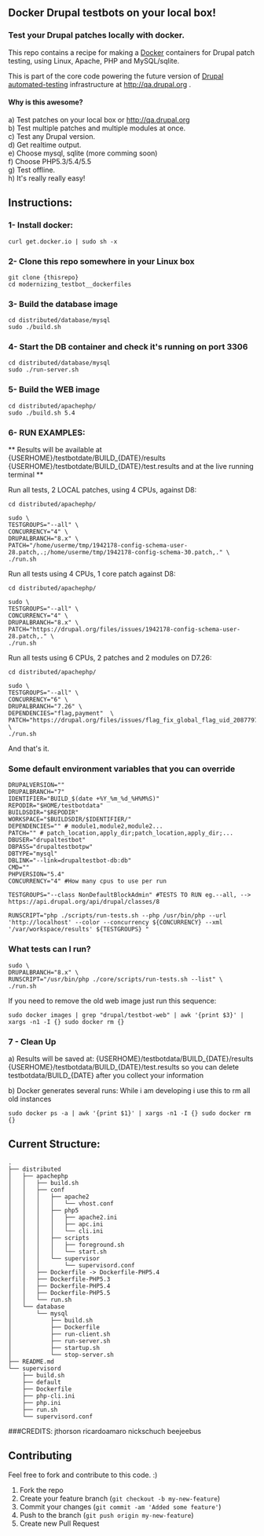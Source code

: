 ## Docker Drupal testbots on your local box!

### Test your Drupal patches locally with docker.

This repo contains a recipe for making a [Docker](http://docker.io) containers for Drupal patch testing, using Linux, Apache, PHP and MySQL/sqlite. 

This is part of the core code powering the future version of [Drupal automated-testing](https://drupal.org/automated-testing) infrastructure at http://qa.drupal.org .

#### Why is this awesome?
a) Test patches on your local box or http://qa.drupal.org  
b) Test multiple patches and multiple modules at once.      
c) Test any Drupal version.  
d) Get realtime output.  
e) Choose mysql, sqlite (more comming soon)  
f) Choose PHP5.3/5.4/5.5  
g) Test offline.   
h) It's really really easy!

## Instructions:

### 1- Install docker:
```
curl get.docker.io | sudo sh -x
```

### 2- Clone this repo somewhere in your Linux box
```
git clone {thisrepo}
cd modernizing_testbot__dockerfiles
```
### 3- Build the database image 
```
cd distributed/database/mysql
sudo ./build.sh 
```
### 4- Start the DB container and check it's running on port 3306
```
cd distributed/database/mysql
sudo ./run-server.sh 
```

### 5- Build the WEB image
```
cd distributed/apachephp/
sudo ./build.sh 5.4
```
### 6- RUN EXAMPLES:

** Results will be available at 
{USERHOME}/testbotdate/BUILD_{DATE}/results 
{USERHOME}/testbotdate/BUILD_{DATE}/test.results 
and at the live running terminal **

Run all tests, 2 LOCAL patches, using 4 CPUs, against D8:
```
cd distributed/apachephp/

sudo \
TESTGROUPS="--all" \
CONCURRENCY="4" \
DRUPALBRANCH="8.x" \ 
PATCH="/home/userme/tmp/1942178-config-schema-user-28.patch,.;/home/userme/tmp/1942178-config-schema-30.patch,." \
./run.sh
```
Run all tests using 4 CPUs, 1 core patch against D8:   
```
cd distributed/apachephp/

sudo \
TESTGROUPS="--all" \
CONCURRENCY="4" \
DRUPALBRANCH="8.x" \ 
PATCH="https://drupal.org/files/issues/1942178-config-schema-user-28.patch,." \
./run.sh
```

Run all tests using 6 CPUs, 2 patches and 2 modules on D7.26:  
```
cd distributed/apachephp/

sudo \
TESTGROUPS="--all" \
CONCURRENCY="6" \
DRUPALBRANCH="7.26" \
DEPENDENCIES="flag,payment"  \
PATCH="https://drupal.org/files/issues/flag_fix_global_flag_uid_2087797_3.patch,sites/all/modules/flag;https://drupal.org/files/issues/payment_2114785_8.patch,sites/all/modules/payment" \
./run.sh 
```


And that's it.


### Some default environment variables that you can override

```
DRUPALVERSION=""
DRUPALBRANCH="7"
IDENTIFIER="BUILD_$(date +%Y_%m_%d_%H%M%S)"
REPODIR="$HOME/testbotdata"
BUILDSDIR="$REPODIR"
WORKSPACE="$BUILDSDIR/$IDENTIFIER/"
DEPENDENCIES="" # module1,module2,module2...
PATCH="" # patch_location,apply_dir;patch_location,apply_dir;...
DBUSER="drupaltestbot" 
DBPASS="drupaltestbotpw"
DBTYPE="mysql"
DBLINK="--link=drupaltestbot-db:db"
CMD=""
PHPVERSION="5.4"
CONCURRENCY="4" #How many cpus to use per run

TESTGROUPS="--class NonDefaultBlockAdmin" #TESTS TO RUN eg.--all, --> https://api.drupal.org/api/drupal/classes/8

RUNSCRIPT="php ./scripts/run-tests.sh --php /usr/bin/php --url 'http://localhost' --color --concurrency ${CONCURRENCY} --xml '/var/workspace/results' ${TESTGROUPS} "
```

### What tests can I run?
```
sudo \
DRUPALBRANCH="8.x" \
RUNSCRIPT="/usr/bin/php ./core/scripts/run-tests.sh --list" \
./run.sh
```

If you need to remove the old web image just run this sequence:
```
sudo docker images | grep "drupal/testbot-web" | awk '{print $3}' | xargs -n1 -I {} sudo docker rm {}
```

### 7 - Clean Up 

a) Results will be saved at: 
{USERHOME}/testbotdata/BUILD_{DATE}/results 
{USERHOME}/testbotdata/BUILD_{DATE}/test.results 
so you can delete testbotdata/BUILD_{DATE} after you collect your information

b) Docker generates several runs: 
While i am developing i use this to rm all old instances
```
sudo docker ps -a | awk '{print $1}' | xargs -n1 -I {} sudo docker rm {}
``` 

## Current Structure:
```
.
├── distributed
│   ├── apachephp
│   │   ├── build.sh
│   │   ├── conf
│   │   │   ├── apache2
│   │   │   │   └── vhost.conf
│   │   │   ├── php5
│   │   │   │   ├── apache2.ini
│   │   │   │   ├── apc.ini
│   │   │   │   └── cli.ini
│   │   │   ├── scripts
│   │   │   │   ├── foreground.sh
│   │   │   │   └── start.sh
│   │   │   └── supervisor
│   │   │       └── supervisord.conf
│   │   ├── Dockerfile -> Dockerfile-PHP5.4
│   │   ├── Dockerfile-PHP5.3
│   │   ├── Dockerfile-PHP5.4
│   │   ├── Dockerfile-PHP5.5
│   │   └── run.sh
│   └── database
│       └── mysql
│           ├── build.sh
│           ├── Dockerfile
│           ├── run-client.sh
│           ├── run-server.sh
│           ├── startup.sh
│           └── stop-server.sh
├── README.md
└── supervisord
    ├── build.sh
    ├── default
    ├── Dockerfile
    ├── php-cli.ini
    ├── php.ini
    ├── run.sh
    └── supervisord.conf

```
###CREDITS:
jthorson
ricardoamaro
nickschuch
beejeebus


## Contributing
Feel free to fork and contribute to this code. :)

1. Fork the repo
2. Create your feature branch (`git checkout -b my-new-feature`)
3. Commit your changes (`git commit -am 'Added some feature'`)
4. Push to the branch (`git push origin my-new-feature`)
5. Create new Pull Request

